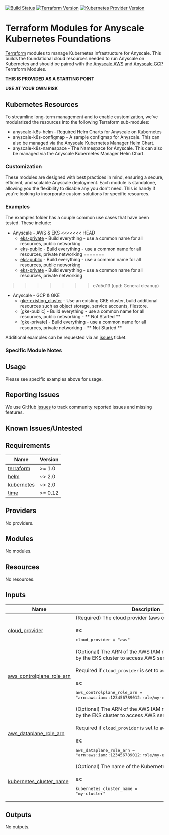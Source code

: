 [![Build Status][badge-build]][build-status]
[![Terraform Version][badge-terraform]](https://github.com/hashicorp/terraform/releases)
[![Kubernetes Provider Version][badge-tf-kubernetes]](https://github.com/terraform-providers/terraform-provider-kubernetes/releases)

# Terraform Modules for Anyscale Kubernetes Foundations
[Terraform] modules to manage Kubernetes infrastructure for Anyscale. This builds the foundational cloud resources needed to run Anyscale on Kubernetes and should be paired with the [Anyscale AWS]() and [Anyscale GCP]() Terraform Modules.

**THIS IS PROVIDED AS A STARTING POINT**

**USE AT YOUR OWN RISK**

## Kubernetes Resources

To streamline long-term management and to enable customization, we've modularized the resources into the following Terraform sub-modules:
* anyscale-k8s-helm - Required Helm Charts for Anyscale on Kubernetes
* anyscale-k8s-configmap - A sample configmap for Anyscale. This can also be managed via the Anyscale Kubernetes Manager Helm Chart.
* anyscale-k8s-namespace - The Namespace for Anyscale. This can also be managed via the Anyscale Kubernetes Manager Helm Chart.

### Customization

These modules are designed with best practices in mind, ensuring a secure, efficient, and scalable Anyscale deployment. Each module is standalone, allowing you the flexibility to disable any you don't need. This is handy if you're looking to incorporate custom solutions for specific resources.


### Examples
The examples folder has a couple common use cases that have been tested. These include:
* Anyscale - AWS & EKS
<<<<<<< HEAD
  * [eks-private](https://github.com/anyscale/terraform-kubernetes-anyscale-foundation-modules/tree/main/examples/aws/eks-private) - Build everything - use a common name for all resources, public networking
  * [eks-public](https://github.com/anyscale/terraform-kubernetes-anyscale-foundation-modules/tree/main/examples/aws/eks-public) - Build everything - use a common name for all resources, private networking
=======
  * [eks-public](https://github.com/anyscale/terraform-kubernetes-anyscale-foundation-modules/tree/main/examples/aws/eks-public) - Build everything - use a common name for all resources, public networking
  * [eks-private](https://github.com/anyscale/terraform-kubernetes-anyscale-foundation-modules/tree/main/examples/aws/eks-private) - Build everything - use a common name for all resources, private networking
>>>>>>> e7d5d13 (upd: General cleanup)
* Anyscale - GCP & GKE
  * [gke-existing_cluster](https://github.com/anyscale/terraform-kubernetes-anyscale-foundation-modules/tree/main/examples/gcp/gke-existing_cluster) - Use an existing GKE cluster, build additional resources such as object storage, service accounts, filestore.
  * [gke-public] - Build everything - use a common name for all resources, public networking - ** Not Started **
  * [gke-private] - Build everything - use a common name for all resources, private networking - ** Not Started **

Additional examples can be requested via an [issues] ticket.

### Specific Module Notes

## Usage

Please see specific examples above for usage.

## Reporting Issues

We use GitHub [Issues] to track community reported issues and missing features.

## Known Issues/Untested

<!-- BEGINNING OF PRE-COMMIT-TERRAFORM DOCS HOOK -->
## Requirements

| Name | Version |
|------|---------|
| <a name="requirement_terraform"></a> [terraform](#requirement\_terraform) | >= 1.0 |
| <a name="requirement_helm"></a> [helm](#requirement\_helm) | ~> 2.0 |
| <a name="requirement_kubernetes"></a> [kubernetes](#requirement\_kubernetes) | ~> 2.0 |
| <a name="requirement_time"></a> [time](#requirement\_time) | >= 0.12 |

## Providers

No providers.

## Modules

No modules.

## Resources

No resources.

## Inputs

| Name | Description | Type | Default | Required |
|------|-------------|------|---------|:--------:|
| <a name="input_cloud_provider"></a> [cloud\_provider](#input\_cloud\_provider) | (Required) The cloud provider (aws or gcp)<br><br>ex:<pre>cloud_provider = "aws"</pre> | `string` | n/a | yes |
| <a name="input_aws_controlplane_role_arn"></a> [aws\_controlplane\_role\_arn](#input\_aws\_controlplane\_role\_arn) | (Optional) The ARN of the AWS IAM role that will be used by the EKS cluster to access AWS services.<br><br>Required if `cloud_provider` is set to `aws`.<br><br>ex:<pre>aws_controlplane_role_arn = "arn:aws:iam::123456789012:role/my-eks-controlplane-role"</pre> | `string` | `null` | no |
| <a name="input_aws_dataplane_role_arn"></a> [aws\_dataplane\_role\_arn](#input\_aws\_dataplane\_role\_arn) | (Optional) The ARN of the AWS IAM role that will be used by the EKS cluster to access AWS services.<br><br>Required if `cloud_provider` is set to `aws`.<br><br>ex:<pre>aws_dataplane_role_arn = "arn:aws:iam::123456789012:role/my-eks-dataplane-role"</pre> | `string` | `null` | no |
| <a name="input_kubernetes_cluster_name"></a> [kubernetes\_cluster\_name](#input\_kubernetes\_cluster\_name) | (Optional) The name of the Kubernetes cluster.<br><br>ex:<pre>kubernetes_cluster_name = "my-cluster"</pre> | `string` | `null` | no |

## Outputs

No outputs.
<!-- END OF PRE-COMMIT-TERRAFORM DOCS HOOK -->

<!-- References -->
[Terraform]: https://www.terraform.io
[Anyscale]: https://www.anyscale.com
[Issues]: https://github.com/anyscale/terraform-aws-anyscale-cloudfoundation-modules/issues
[badge-build]: https://github.com/anyscale/terraform-aws-anyscale-cloudfoundation-modules/workflows/CI/CD%20Pipeline/badge.svg
[badge-terraform]: https://img.shields.io/badge/terraform-1.x%20-623CE4.svg?logo=terraform
[badge-tf-kubernetes]: https://img.shields.io/badge/KUBERNETES-2.+-F8991D.svg?logo=terraform
[build-status]: https://github.com/anyscale/terraform-aws-anyscale-cloudfoundation-modules/actions

